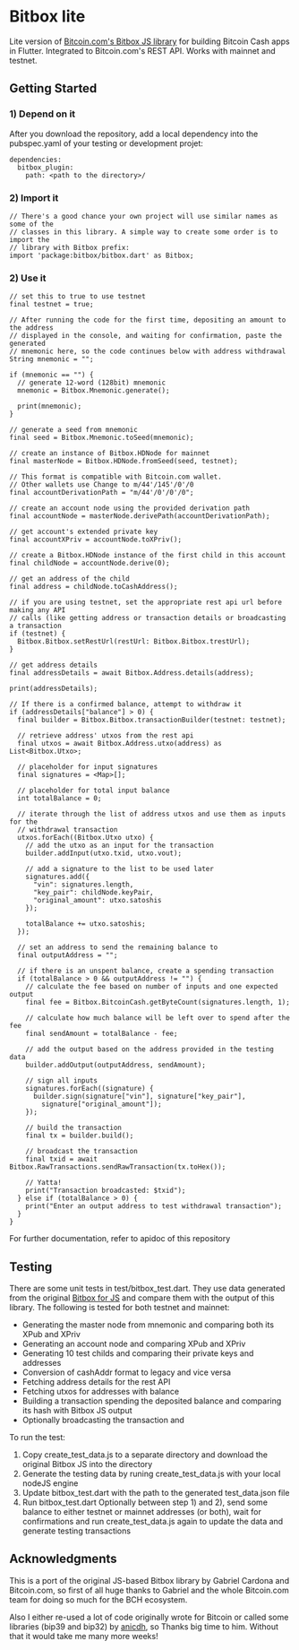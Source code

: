 # Bitbox lite

Lite version of [Bitcoin.com's Bitbox JS library](https://developer.bitcoin.com/bitbox/) for building Bitcoin Cash apps in Flutter. Integrated to Bitcoin.com's REST API.
Works with mainnet and testnet.

## Getting Started

### 1) Depend on it
After you download the repository, add a local dependency into the pubspec.yaml of your testing or development projet:

```
dependencies:
  bitbox_plugin:
    path: <path to the directory>/
```
	
### 2) Import it

```
// There's a good chance your own project will use similar names as some of the 
// classes in this library. A simple way to create some order is to import the 
// library with Bitbox prefix:
import 'package:bitbox/bitbox.dart' as Bitbox;
```

### 2) Use it
```
// set this to true to use testnet
final testnet = true;

// After running the code for the first time, depositing an amount to the address 
// displayed in the console, and waiting for confirmation, paste the generated 
// mnemonic here, so the code continues below with address withdrawal
String mnemonic = "";

if (mnemonic == "") {
  // generate 12-word (128bit) mnemonic
  mnemonic = Bitbox.Mnemonic.generate();

  print(mnemonic);
}

// generate a seed from mnemonic
final seed = Bitbox.Mnemonic.toSeed(mnemonic);

// create an instance of Bitbox.HDNode for mainnet
final masterNode = Bitbox.HDNode.fromSeed(seed, testnet);

// This format is compatible with Bitcoin.com wallet.
// Other wallets use Change to m/44'/145'/0'/0
final accountDerivationPath = "m/44'/0'/0'/0";

// create an account node using the provided derivation path
final accountNode = masterNode.derivePath(accountDerivationPath);

// get account's extended private key
final accountXPriv = accountNode.toXPriv();

// create a Bitbox.HDNode instance of the first child in this account
final childNode = accountNode.derive(0);

// get an address of the child
final address = childNode.toCashAddress();

// if you are using testnet, set the appropriate rest api url before making any API
// calls (like getting address or transaction details or broadcasting a transaction
if (testnet) {
  Bitbox.Bitbox.setRestUrl(restUrl: Bitbox.Bitbox.trestUrl);
}

// get address details
final addressDetails = await Bitbox.Address.details(address);

print(addressDetails);

// If there is a confirmed balance, attempt to withdraw it
if (addressDetails["balance"] > 0) {
  final builder = Bitbox.Bitbox.transactionBuilder(testnet: testnet);

  // retrieve address' utxos from the rest api
  final utxos = await Bitbox.Address.utxo(address) as List<Bitbox.Utxo>;

  // placeholder for input signatures
  final signatures = <Map>[];

  // placeholder for total input balance
  int totalBalance = 0;

  // iterate through the list of address utxos and use them as inputs for the 
  // withdrawal transaction
  utxos.forEach((Bitbox.Utxo utxo) {
    // add the utxo as an input for the transaction
    builder.addInput(utxo.txid, utxo.vout);

    // add a signature to the list to be used later
    signatures.add({
      "vin": signatures.length,
      "key_pair": childNode.keyPair,
      "original_amount": utxo.satoshis
    });

    totalBalance += utxo.satoshis;
  });

  // set an address to send the remaining balance to
  final outputAddress = "";

  // if there is an unspent balance, create a spending transaction
  if (totalBalance > 0 && outputAddress != "") {
    // calculate the fee based on number of inputs and one expected output
    final fee = Bitbox.BitcoinCash.getByteCount(signatures.length, 1);

    // calculate how much balance will be left over to spend after the fee
    final sendAmount = totalBalance - fee;

    // add the output based on the address provided in the testing data
    builder.addOutput(outputAddress, sendAmount);

    // sign all inputs
    signatures.forEach((signature) {
      builder.sign(signature["vin"], signature["key_pair"], 
	    signature["original_amount"]);
    });

    // build the transaction
    final tx = builder.build();

    // broadcast the transaction
    final txid = await Bitbox.RawTransactions.sendRawTransaction(tx.toHex());

    // Yatta!
    print("Transaction broadcasted: $txid");
  } else if (totalBalance > 0) {
    print("Enter an output address to test withdrawal transaction");
  }
}
```

For further documentation, refer to apidoc of this repository

## Testing

There are some unit tests in test/bitbox_test.dart. They use data generated from the original [Bitbox for JS](https://developer.bitcoin.com/bitbox/) and compare them with the output of this library. 
The following is tested for both testnet and mainnet:
- Generating the master node from mnemonic and comparing both its XPub and XPriv
- Generating an account node and comparing XPub and XPriv
- Generating 10 test childs and comparing their private keys and addresses
- Conversion of cashAddr format to legacy and vice versa
- Fetching address details for the rest API
- Fetching utxos for addresses with balance
- Building a transaction spending the deposited balance and comparing its hash with Bitbox JS output
- Optionally broadcasting the transaction and

To run the test:

1. Copy create_test_data.js to a separate directory and download the original Bitbox JS into the directory
2. Generate the testing data by runing create_test_data.js with your local nodeJS engine
3. Update bitbox_test.dart with the path to the generated test_data.json file
4. Run bitbox_test.dart 
Optionally between step 1) and 2), send some balance to either testnet or mainnet addresses (or both), wait for confirmations and run create_test_data.js again to update the data and generate testing transactions


## Acknowledgments

This is a port of the original JS-based Bitbox library by Gabriel Cardona and Bitcoin.com, so first of all huge thanks to Gabriel and the whole Bitcoin.com team for doing so much for the BCH ecosystem.

Also I either re-used a lot of code originally wrote for Bitcoin or called some libraries (bip39 and bip32) by [anicdh](https://github.com/anicdh), so Thanks big time to him. Without that it would take me many more weeks!
